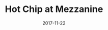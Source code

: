 ---
date: '2017-11-22'
artist: Hot Chip
festival: ''
venue: Mezzanine
city: San Francisco
state: CA
country: USA
price: $20.45
solo: 'No'
title: Hot Chip at Mezzanine
slug: 2017-11-22-hot-chip
cover: ''
genre: ''
category: show
tags: []
created: 02/15/2019
artists:
  - Hot Chip
openers: []
---
